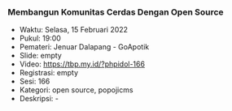 ### Membangun Komunitas Cerdas Dengan Open Source

- Waktu: Selasa, 15 Februari 2022
- Pukul: 19:00
- Pemateri: Jenuar Dalapang - GoApotik
- Slide: empty
- Video: https://tbp.my.id/?phpidol-166
- Registrasi: empty
- Sesi: 166
- Kategori: open source, popojicms
- Deskripsi: -
